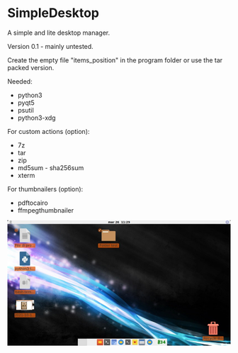 # SimpleDesktop
A simple and lite desktop manager.

Version 0.1 - mainly untested.

Create the empty file "items_position" in the program folder or use the tar packed version.

Needed:
- python3
- pyqt5
- psutil
- python3-xdg

For custom actions (option):
- 7z
- tar
- zip
- md5sum - sha256sum
- xterm

For thumbnailers (option):
- pdftocairo
- ffmpegthumbnailer

![My image](https://github.com/frank038/SimpleDesktop/blob/main/screenshot1.jpg)
